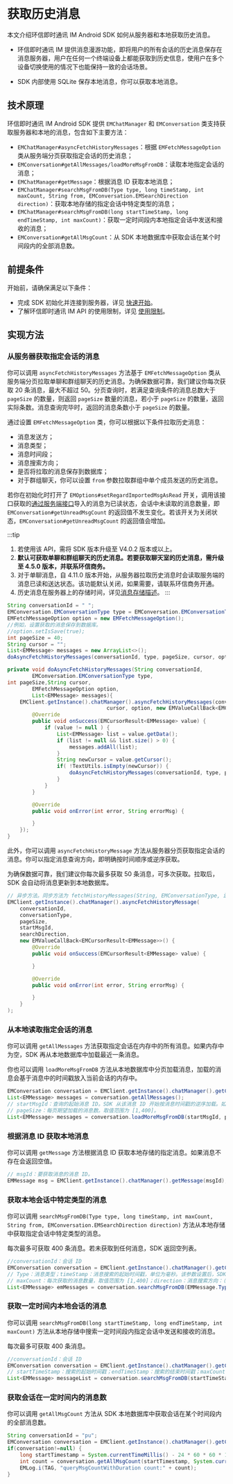 # 获取历史消息

<Toc />

本文介绍环信即时通讯 IM Android SDK 如何从服务器和本地获取历史消息。

- 环信即时通讯 IM 提供消息漫游功能，即将用户的所有会话的历史消息保存在消息服务器，用户在任何一个终端设备上都能获取到历史信息，使用户在多个设备切换使用的情况下也能保持一致的会话场景。

- SDK 内部使用 SQLite 保存本地消息，你可以获取本地消息。

## 技术原理

环信即时通讯 IM Android SDK 提供 `EMChatManager` 和 `EMConversation` 类支持获取服务器和本地的消息，包含如下主要方法：

- `EMChatManager#asyncFetchHistoryMessages`：根据 `EMFetchMessageOption` 类从服务端分页获取指定会话的历史消息；
- `EMConversation#getAllMessages/loadMoreMsgFromDB`：读取本地指定会话的消息；
- `EMChatManager#getMessage`：根据消息 ID 获取本地消息；
- `EMChatManager#searchMsgFromDB(Type type, long timeStamp, int maxCount, String from, EMConversation.EMSearchDirection direction)`：获取本地存储的指定会话中特定类型的消息；
- `EMChatManager#searchMsgFromDB(long startTimeStamp, long endTimeStamp, int maxCount)`：获取一定时间段内本地指定会话中发送和接收的消息；
- `EMConversation#getAllMsgCount`：从 SDK 本地数据库中获取会话在某个时间段内的全部消息数。

## 前提条件

开始前，请确保满足以下条件：

- 完成 SDK 初始化并连接到服务器，详见 [快速开始](quickstart.html)。
- 了解环信即时通讯 IM API 的使用限制，详见 [使用限制](/product/limitation.html)。

## 实现方法

### 从服务器获取指定会话的消息

你可以调用 `asyncFetchHistoryMessages` 方法基于 `EMFetchMessageOption` 类从服务端分页拉取单聊和群组聊天的历史消息。为确保数据可靠，我们建议你每次获取 20 条消息，最大不超过 50。分页查询时，若满足查询条件的消息总数大于 `pageSize` 的数量，则返回 `pageSize` 数量的消息，若小于 `pageSize` 的数量，返回实际条数。消息查询完毕时，返回的消息条数小于 `pageSize` 的数量。

通过设置 `EMFetchMessageOption` 类，你可以根据以下条件拉取历史消息：

- 消息发送方；
- 消息类型；
- 消息时间段；
- 消息搜索方向；
- 是否将拉取的消息保存到数据库；
- 对于群组聊天，你可以设置 `from` 参数拉取群组中单个成员发送的历史消息。

若你在初始化时打开了 `EMOptions#setRegardImportedMsgAsRead` 开关，调用该接口获取的[通过服务端接口](/document/server-side/message_import.html)导入的消息为已读状态，会话中未读取的消息数量，即 `EMConversation#getUnreadMsgCount` 的返回值不发生变化。若该开关为关闭状态，`EMConversation#getUnreadMsgCount` 的返回值会增加。

:::tip
1. 若使用该 API，需将 SDK 版本升级至 V4.0.2 版本或以上。
2. **默认可获取单聊和群组聊天的历史消息。若要获取聊天室的历史消息，需升级至 4.5.0 版本，并联系环信商务。**
3. 对于单聊消息，自 4.11.0 版本开始，从服务器拉取历史消息时会读取服务端的消息已读和送达状态。该功能默认关闭，如果需要，请联系环信商务开通。 
4. 历史消息在服务器上的存储时间，详见[消息存储描述](/product/pricing.html#套餐包功能详情)。
:::

```java
String conversationId = " ";
EMConversation.EMConversationType type = EMConversation.EMConversationType.Chat;
EMFetchMessageOption option = new EMFetchMessageOption();
//例如，设置获取的消息保存到数据库。
//option.setIsSave(true);
int pageSize = 40;
String cursor = "";
List<EMMessage> messages = new ArrayList<>();
doAsyncFetchHistoryMessages(conversationId, type, pageSize, cursor, option, messages);

private void doAsyncFetchHistoryMessages(String conversationId,
        EMConversation.EMConversationType type,
int pageSize,String cursor,
        EMFetchMessageOption option,
        List<EMMessage> messages){
    EMClient.getInstance().chatManager().asyncFetchHistoryMessages(conversationId, type, pageSize, 
                                cursor, option, new EMValueCallBack<EMCursorResult<EMMessage>>() {
        @Override
        public void onSuccess(EMCursorResult<EMMessage> value) {
            if (value != null ) {
                List<EMMessage> list = value.getData();
                if (list != null && list.size() > 0) {
                    messages.addAll(list);
                }
                String newCursor = value.getCursor();
                if( !TextUtils.isEmpty(newCursor)) {
                    doAsyncFetchHistoryMessages(conversationId, type, pageSize, newCursor, option, messages);
                }
            }
        }

        @Override
        public void onError(int error, String errorMsg) {

        }
    });
}
```

此外，你可以调用 `asyncFetchHistoryMessage` 方法从服务器分页获取指定会话的消息。你可以指定消息查询方向，即明确按时间顺序或逆序获取。

为确保数据可靠，我们建议你每次最多获取 50 条消息，可多次获取。拉取后，SDK 会自动将消息更新到本地数据库。

```java
// 异步方法。同步方法为 fetchHistoryMessages(String, EMConversationType, int, String, EMConversation.EMSearchDirection)。
EMClient.getInstance().chatManager().asyncFetchHistoryMessage(
    conversationId,
    conversationType,
    pageSize,
    startMsgId,
    searchDirection,
    new EMValueCallBack<EMCursorResult<EMMessage>>() {
        @Override
        public void onSuccess(EMCursorResult<EMMessage> value) {

        }

        @Override
        public void onError(int error, String errorMsg) {

        }
    }
);
```

### 从本地读取指定会话的消息

你可以调用 `getAllMessages` 方法获取指定会话在内存中的所有消息。如果内存中为空，SDK 再从本地数据库中加载最近一条消息。

你也可以调用 `loadMoreMsgFromDB` 方法从本地数据库中分页加载消息，加载的消息会基于消息中的时间戳放入当前会话的内存中。

```java
EMConversation conversation = EMClient.getInstance().chatManager().getConversation(username);
List<EMMessage> messages = conversation.getAllMessages();
// startMsgId：查询的起始消息 ID。SDK 从该消息 ID 开始按消息时间戳的逆序加载。如果传入消息的 ID 为空，SDK 从最新消息开始按消息时间戳的逆序获取。
// pageSize：每页期望加载的消息数。取值范围为 [1,400]。
List<EMMessage> messages = conversation.loadMoreMsgFromDB(startMsgId, pagesize);
```

### 根据消息 ID 获取本地消息

你可以调用 `getMessage` 方法根据消息 ID 获取本地存储的指定消息。如果消息不存在会返回空值。

```java
// msgId：要获取消息的消息 ID。
EMMessage msg = EMClient.getInstance().chatManager().getMessage(msgId);
```

### 获取本地会话中特定类型的消息

你可以调用 `searchMsgFromDB(Type type, long timeStamp, int maxCount, String from, EMConversation.EMSearchDirection direction)` 方法从本地存储中获取指定会话中特定类型的消息。

每次最多可获取 400 条消息。若未获取到任何消息，SDK 返回空列表。

```java
//conversationId：会话 ID
EMConversation conversation = EMClient.getInstance().chatManager().getConversation(conversationId);
// Type：消息类型；timeStamp：消息搜索的起始时间戳，单位为毫秒。该参数设置后，SDK 从指定的时间戳的消息开始，按照搜索方向对消息进行搜索。若设置为负数，SDK 从当前时间开始，按消息时间戳的逆序搜索。
// maxCount：每次获取的消息数量，取值范围为 [1,400]；direction：消息搜索方向：（默认）`UP`：按消息时间戳的逆序搜索；`DOWN`：按消息时间戳的正序搜索。
List<EMMessage> emMessages = conversation.searchMsgFromDB(EMMessage.Type.TXT, System.currentTimeMillis(), maxCount, from, EMConversation.EMSearchDirection.UP);
```

### 获取一定时间内本地会话的消息

你可以调用 `searchMsgFromDB(long startTimeStamp, long endTimeStamp, int maxCount)` 方法从本地存储中搜索一定时间段内指定会话中发送和接收的消息。

每次最多可获取 400 条消息。

```java
//conversationId：会话 ID
EMConversation conversation = EMClient.getInstance().chatManager().getConversation(conversationId);
// startTimeStamp：搜索的起始时间戳；endTimeStamp：搜索的结束时间戳；maxCount：每次获取的消息数量，取值范围为 [1,400]。
List<EMMessage> messageList = conversation.searchMsgFromDB(startTimeStamp,endTimeStamp, maxCount);
```

### 获取会话在一定时间内的消息数

你可以调用 `getAllMsgCount` 方法从 SDK 本地数据库中获取会话在某个时间段内的全部消息数。

```java
String conversationId = "pu";
EMConversation conversation = EMClient.getInstance().chatManager().getConversation(conversationId);
if(conversation!=null) {
    long startTimestamp = System.currentTimeMillis() - 24 * 60 * 60 * 1000;
    int count = conversation.getAllMsgCount(startTimestamp, System.currentTimeMillis());
    EMLog.i(TAG, "queryMsgCountWithDuration count:" + count);
}
```
